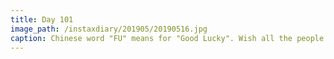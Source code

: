 ```yaml
---
title: Day 101
image_path: /instaxdiary/201905/20190516.jpg
caption: Chinese word "FU" means for "Good Lucky". Wish all the people that suffered #coronavirus  will healthy and safe.
---
```


